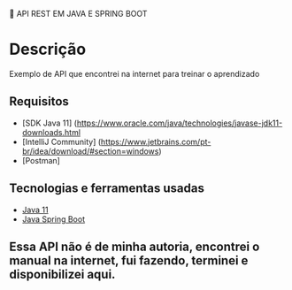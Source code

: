 🔐 API REST EM JAVA E SPRING BOOT


# Descrição
Exemplo de API que encontrei na internet para treinar o aprendizado

## Requisitos

- [SDK Java 11] (https://www.oracle.com/java/technologies/javase-jdk11-downloads.html
- [IntelliJ Community] (https://www.jetbrains.com/pt-br/idea/download/#section=windows)
- [Postman]


## Tecnologias e ferramentas usadas
- [Java 11](https://www.oracle.com/java/technologies/javase-jdk11-downloads.html)
- [Java Spring Boot](https://spring.io/projects/spring-boot)

## Essa API não é de minha autoria, encontrei o manual na internet, fui fazendo, terminei e disponibilizei aqui.
